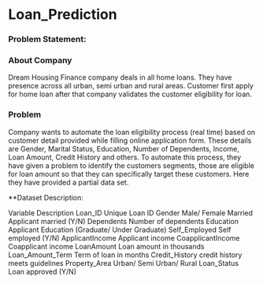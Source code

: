 # Loan_Prediction

### Problem Statement:
### About Company
Dream Housing Finance company deals in all home loans. They have presence across all urban, semi urban and rural areas. Customer first apply for home loan after that company validates the customer eligibility for loan.

### Problem
Company wants to automate the loan eligibility process (real time) based on customer detail provided while filling online application form. These details are Gender, Marital Status, Education, Number of Dependents, Income, Loan Amount, Credit History and others. To automate this process, they have given a problem to identify the customers segments, those are eligible for loan amount so that they can specifically target these customers. Here they have provided a partial data set.

**Dataset Description:

Variable	                  Description
Loan_ID	                    Unique Loan ID
Gender	                    Male/ Female
Married	                    Applicant married (Y/N)
Dependents	                Number of dependents
Education	                  Applicant Education (Graduate/ Under Graduate)
Self_Employed	              Self employed (Y/N)
ApplicantIncome	            Applicant income
CoapplicantIncome	          Coapplicant income
LoanAmount	                Loan amount in thousands
Loan_Amount_Term	          Term of loan in months
Credit_History	            credit history meets guidelines
Property_Area	              Urban/ Semi Urban/ Rural
Loan_Status	                Loan approved (Y/N)

